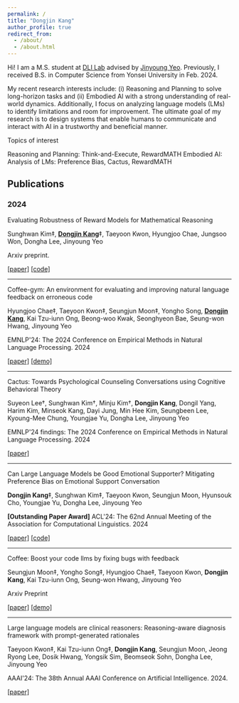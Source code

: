 ```yaml
---
permalink: /
title: "Dongjin Kang"
author_profile: true
redirect_from: 
  - /about/
  - /about.html
---
```


Hi! I am a M.S. student at [DLI Lab](https://diyonsei.notion.site/) advised by [Jinyoung Yeo](https://jinyeo.weebly.com/). Previously, I received B.S. in Computer Science from Yonsei University in Feb. 2024.

My recent research interests include: (i) Reasoning and Planning to solve long-horizon tasks and (ii) Embodied AI with a strong understanding of real-world dynamics. Additionally, I focus on analyzing language models (LMs) to identify limitations and room for improvement. The ultimate goal of my research is to design systems that enable humans to communicate and interact with AI in a trustworthy and beneficial manner.

Topics of interest

Reasoning and Planning: Think-and-Execute, RewardMATH
Embodied AI:
Analysis of LMs: Preference Bias, Cactus, RewardMATH



## Publications

### 2024

Evaluating Robustness of Reward Models for Mathematical Reasoning

Sunghwan Kim‡, <u>**Dongjin Kang**</u>‡, Taeyoon Kwon, Hyungjoo Chae, Jungsoo Won, Dongha Lee, Jinyoung Yeo

Arxiv preprint.

[\[paper\]](https://arxiv.org/abs/2410.01729)   [\[code\]](https://github.com/kimsh0507/RewardMATH_official)

___
Coffee-gym: An environment for evaluating and improving natural language feedback on erroneous code

Hyungjoo Chae‡, Taeyoon Kwon‡, Seungjun Moon‡, Yongho Song, <u>**Dongjin Kang**</u>, Kai Tzu-iunn Ong, Beong-woo Kwak, Seonghyeon Bae, Seung-won Hwang, Jinyoung Yeo

EMNLP'24: The 2024 Conference on Empirical Methods in Natural Language Processing. 2024

[\[paper\]](https://arxiv.org/abs/2409.19715)   [\[demo\]](https://huggingface.co/spaces/Coffee-Gym/Project-Coffee-Gym)

___
Cactus: Towards Psychological Counseling Conversations using Cognitive Behavioral Theory

Suyeon Lee†, Sunghwan Kim†, Minju Kim†, **Dongjin Kang**, Dongil Yang, Harim Kim, Minseok Kang, Dayi Jung, Min Hee Kim, Seungbeen Lee, Kyoung-Mee Chung, Youngjae Yu, Dongha Lee, Jinyoung Yeo

EMNLP'24 findings: The 2024 Conference on Empirical Methods in Natural Language Processing. 2024

[\[paper\]](https://arxiv.org/abs/2407.03103)

___
Can Large Language Models be Good Emotional Supporter? Mitigating Preference Bias on Emotional Support Conversation

**Dongjin Kang**‡, Sunghwan Kim‡, Taeyoon Kwon, Seungjun Moon, Hyunsouk Cho, Youngjae Yu, Dongha Lee, Jinyoung Yeo

**[Outstanding Paper Award]** ACL'24: The 62nd Annual Meeting of the Association for Computational Linguistics. 2024

[\[paper\]](https://arxiv.org/abs/2402.13211)   [\[code\]](https://github.com/1eastar/emotionalsupport)

___
Coffee: Boost your code llms by fixing bugs with feedback

Seungjun Moon‡, Yongho Song‡, Hyungjoo Chae‡, Taeyoon Kwon, **Dongjin Kang**, Kai Tzu-iunn Ong, Seung-won Hwang, Jinyoung Yeo

Arxiv Preprint

[\[paper\]](https://arxiv.org/abs/2311.07215)   [\[demo\]](https://kyle8581.github.io/COFFEE-DEMO)

___
Large language models are clinical reasoners: Reasoning-aware diagnosis framework with prompt-generated rationales

Taeyoon Kwon‡, Kai Tzu-iunn Ong‡, **Dongjin Kang**, Seungjun Moon, Jeong Ryong Lee, Dosik Hwang, Yongsik Sim, Beomseok Sohn, Dongha Lee, Jinyoung Yeo

AAAI'24: The 38th Annual AAAI Conference on Artificial Intelligence. 2024.

[\[paper\]](https://arxiv.org/abs/2312.07399)

